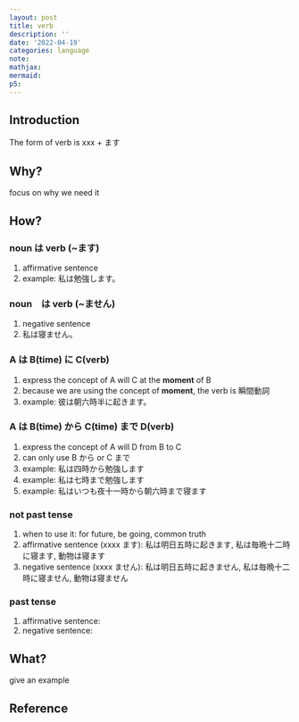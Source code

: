 ```yaml
---
layout: post
title: verb
description: ''
date: '2022-04-19'
categories: language
note:
mathjax:
mermaid:
p5:
---
```


## Introduction

The form of verb is xxx + ます

## Why?

focus on why we need it

## How?

### noun は verb (~ます)

1. affirmative sentence
2. example: 私は勉強します。

### noun　は verb (~ません)

1. negative sentence
2. 私は寝ません。

### A は B(time) に C(verb)

1. express the concept of A will C at the **moment** of B
2. because we are using the concept of **moment**, the verb is 瞬間動詞
3. example: 彼は朝六時半に起きます。

### A は B(time) から C(time) まで D(verb)

1. express the concept of A will D from B to C
2. can only use B から or C まで
3. example: 私は四時から勉強します
4. example: 私は七時まで勉強します
5. example: 私はいつも夜十一時から朝六時まで寝ます

### not past tense

1. when to use it: for future, be going, common truth
2. affirmative sentence (xxxx ます): 私は明日五時に起きます, 私は毎晩十二時に寝ます, 動物は寝ます
3. negative sentence (xxxx ません): 私は明日五時に起きません, 私は毎晩十二時に寝ません, 動物は寝ません

### past tense

1. affirmative sentence: 
2. negative sentence: 

## What?

give an example

## Reference
